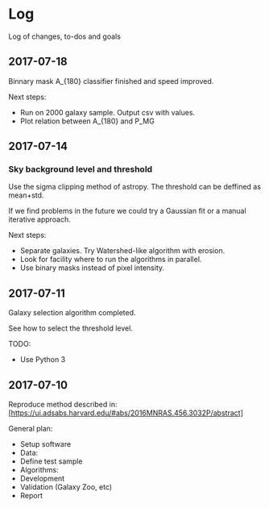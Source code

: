 Log
===

Log of changes, to-dos and goals

2017-07-18
----------
Binnary mask A_{180} classifier finished and speed improved.

Next steps:
* Run on 2000 galaxy sample. Output csv with values.
* Plot relation between A_{180} and P_MG

2017-07-14
----------

### Sky background level and threshold
Use the sigma clipping method of astropy.
The threshold can be deffined as mean+std.

If we find problems in the future we could try a Gaussian fit or a manual 
iterative approach.

Next steps:
* Separate galaxies. Try Watershed-like algorithm with erosion.
* Look for facility where to run the algorithms in parallel.
* Use binary masks instead of pixel intensity.

2017-07-11
----------
Galaxy selection algorithm completed.

See how to select the threshold level.

TODO:
* Use Python 3

2017-07-10
----------
Reproduce method described in: 
[https://ui.adsabs.harvard.edu/#abs/2016MNRAS.456.3032P/abstract]

General plan:
* Setup software
* Data:
 * Define test sample
* Algorithms:
 * Development
 * Validation (Galaxy Zoo, etc)
* Report